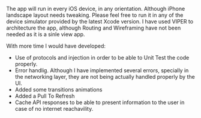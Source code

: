 The app will run in every iOS device, in any orientation. Although iPhone landscape layout needs tweaking.
Please feel free to run it in any of the device simulator provided by the latest Xcode version.
I have used VIPER to architecture the app, although Routing and Wireframing have not been needed as it is a sinle view app.

With more time I would have developed:
+ Use of protocols and injection in order to be able to Unit Test the code properly.
+ Error handlig. Although I have implemented several errors, specially in the networking layer, they are 
not being actually handled properly by the UI.
+ Added some transitions animations
+ Added a Pull To Refresh
+ Cache API responses to be able to present information to the user in case of no internet reachavility.
